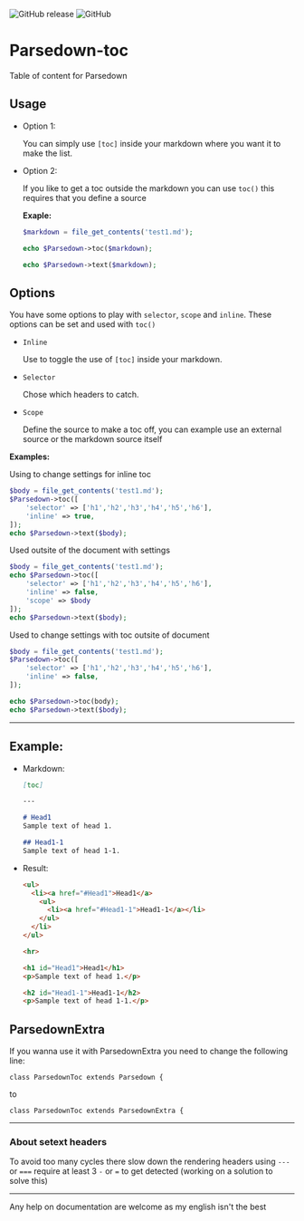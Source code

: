 ![GitHub release](https://img.shields.io/github/release/BenjaminHoegh/parsedown-toc.svg?style=flat-square)
![GitHub](https://img.shields.io/github/license/BenjaminHoegh/parsedown-toc.svg?style=flat-square)

# Parsedown-toc
Table of content for Parsedown

## Usage

- Option 1:

  You can simply use `[toc]` inside your markdown where you want it to make the list.
  
- Option 2:

  If you like to get a toc outside the markdown you can use `toc()` 
  this requires that you define a source
  
  **Exaple:**
  ```php
  $markdown = file_get_contents('test1.md');
  
  echo $Parsedown->toc($markdown);

  echo $Parsedown->text($markdown);
  ```
  
## Options

You have some options to play with `selector`, `scope` and `inline`. These options can be set and used with `toc()` 

- `Inline`

  Use to toggle the use of `[toc]` inside your markdown.

- `Selector`

  Chose which headers to catch.

- `Scope`

  Define the source to make a toc off, you can example use an external source or the markdown source itself

**Examples:**

Using to change settings for inline toc

```php
$body = file_get_contents('test1.md');
$Parsedown->toc([
    'selector' => ['h1','h2','h3','h4','h5','h6'],
    'inline' => true,
]);
echo $Parsedown->text($body);
```

Used outsite of the document with settings


```php
$body = file_get_contents('test1.md');
echo $Parsedown->toc([
    'selector' => ['h1','h2','h3','h4','h5','h6'],
    'inline' => false,
    'scope' => $body
]);
echo $Parsedown->text($body);
```

Used to change settings with toc outsite of document

```php
$body = file_get_contents('test1.md');
$Parsedown->toc([
    'selector' => ['h1','h2','h3','h4','h5','h6'],
    'inline' => false,
]);

echo $Parsedown->toc(body);
echo $Parsedown->text($body);
```


---

## Example:

* Markdown:
  ```markdown
  [toc]

  ---

  # Head1
  Sample text of head 1.

  ## Head1-1
  Sample text of head 1-1.
  ```

* Result:

  ```html
  <ul>
    <li><a href="#Head1">Head1</a>
      <ul>
        <li><a href="#Head1-1">Head1-1</a></li>
      </ul>
    </li>
  </ul>

  <hr>

  <h1 id="Head1">Head1</h1>
  <p>Sample text of head 1.</p>

  <h2 id="Head1-1">Head1-1</h2>
  <p>Sample text of head 1-1.</p>
  ```

## ParsedownExtra

If you wanna use it with ParsedownExtra you need to change the following line:
```
class ParsedownToc extends Parsedown {
```
to
```
class ParsedownToc extends ParsedownExtra {
```


---

### About setext headers

To avoid too many cycles there slow down the rendering headers using `---` or `===` require at least 3 `-` or `=` to get detected (working on a solution to solve this)


---

Any help on documentation are welcome as my english isn't the best
